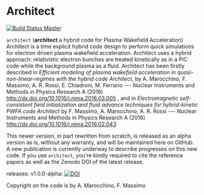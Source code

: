# Architect

[![Build Status Master](https://travis-ci.org/cenit/Architect.svg?branch=master)](https://travis-ci.org/cenit/Architect "master")

`architect` (**architect** a hybrid code for Plasma Wakefield Acceleration)
Architect is a time explicit hybrid code design to perform quick simulations for electron driven plasma wakefield acceleration. Architect uses a hybrid approach: relativistic electron bunches are treated kinetically as in a PIC code while the background plasma as a fluid. Architect has been firstly described in *Efficient modeling of plasma wakefield acceleration in quasi-non-linear-regimes with the hybrid code Architect*, by A. Marocchino, F. Massimo, A. R. Rossi, E. Chiadroni, M. Ferrario --- Nuclear Instruments and Methods in Physics Research A (2016) http://dx.doi.org/10.1016/j.nima.2016.03.005 , and in *Electromagnetic self-consistent field initialization and fluid advance techniques for hybrid-kinetic PWFA code Architect* by F. Massimo, A. Marocchino, A. R. Rossi --- Nuclear Instruments and Methods in Physics Research A (2016) http://dx.doi.org/10.1016/j.nima.2016.02.043

This newer version, in part rewritten from scratch, is released as an alpha version as is, without any warranty, and will be maintained here on GitHub. A new publication is currently underway to describe progresses on this new code. If you use `architect`, you're kindly required to cite the reference papers as well as the Zenodo DOI of the latest release.

releases:
v1.0.0-alpha: [![DOI](https://zenodo.org/badge/doi/10.5281/zenodo.49572.svg)](http://dx.doi.org/10.5281/zenodo.49572)

Copyright on the code is by A. Marocchino, F. Massimo
